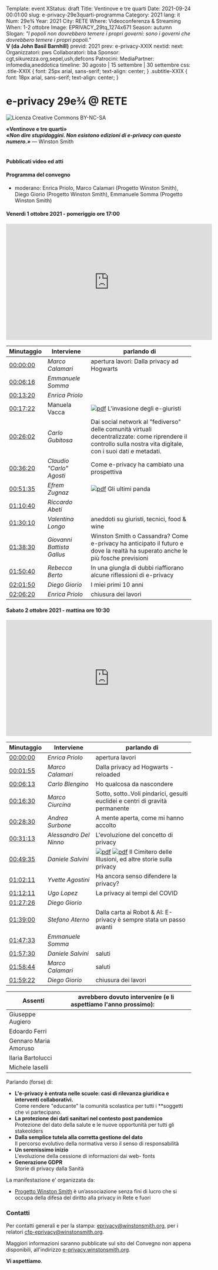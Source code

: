 Template: event
XStatus: draft
Title: Ventinove e tre quarti
Date: 2021-09-24 00:01:00
slug: e-privacy-29e3quarti-programma
Category: 2021
lang: it
Num: 29e¾
Year: 2021
City: RETE
Where: Videoconferenza & Streaming
When: 1-2 ottobre
Image: EPRIVACY_29tq_1274x671
Season: autumn
Slogan: <i>"I popoli non dovrebbero temere i propri governi: sono i governi che dovrebbero temere i propri popoli."</i><br/><b>V (da John Basil Barnhill)</b>
previd: 2021
prev: e-privacy-XXIX
nextid:
next:
Organizzatori: pws
Collaboratori: bba
Sponsor: cgt,sikurezza.org,sepel,ush,defcons
Patrocini:
MediaPartner: infomedia,aneddotica
timeline: 30 agosto | 15 settembre | 30 settembre
css: .title-XXIX { font: 25px arial, sans-serif; text-align: center; }   .subtitle-XXIX { font: 18px arial, sans-serif; text-align: center; }

# e-privacy 29e¾ @ RETE

![Licenza Creative Commons BY-NC-SA](images/editions/EPRIVACY_29tq_title_gold.jpg "e-privacy 29¾")
<div class="title-XXIX"><b>«Ventinove e tre quarti»</b></div>
<div class="subtitle-XXIX"><b><i>«Non dire stupidaggini. Non esistono edizioni di e-privacy con questo numero.»</i></b> — Winston Smith</div>
<br/>

#### <b> Pubblicati video ed atti </b>

#### Programma del convegno

   - moderano:  Enrica Priolo, Marco Calamari (Progetto Winston Smith), Diego Giorio (Progetto Winston Smith), Emmanuele Somma (Progetto Winston Smith)

#### <a name="vem"></a>Venerdì 1 ottobre 2021 - pomeriggio ore 17:00

<iframe width="560" height="315"
src="https://www.youtube.com/embed/OP5IgJL9w9w" title="YouTube video
player" frameborder="0" allow="accelerometer; autoplay;
clipboard-write; encrypted-media; gyroscope; picture-in-picture"
allowfullscreen></iframe>
<br>

**Minutaggio** | Interviene | **parlando di**
------- | --- | -------
[00:00:00](https://www.youtube.com/watch?v=OP5IgJL9w9w&t=17s)|<span class='talk'><em>Marco Calamari|apertura lavori: Dalla privacy ad Hogwarts</em></span>
[00:06:16](https://www.youtube.com/watch?v=OP5IgJL9w9w&t=376s)|<span class='talk'><em>Emmanuele Somma</em></span>
[00:13:20](https://www.youtube.com/watch?v=OP5IgJL9w9w&t=800s)|<span class='talk'><em>Enrica Priolo</em></span>
[00:17:22](https://www.youtube.com/watch?v=OP5IgJL9w9w&t=1042s)|<span class='talk'>Manuela Vacca|[![pdf](/images/icon/presentation.png)](http://urna.winstonsmith.org/materiali/2021vnetq/atti/ep2021vnetq_manuela_vacca_invasione_degli_e-giuristi.pdf) L'invasione degli e-giuristi<br/></span>
[00:26:02](https://www.youtube.com/watch?v=OP5IgJL9w9w&t=1562s)|<span class='talk'><em>Carlo Gubitosa</em>|Dai social network al "fediverso" delle comunità virtuali decentralizzate: come riprendere il controllo sulla nostra vita digitale, con i suoi dati e metadati.</span>
[00:36:20](https://www.youtube.com/watch?v=OP5IgJL9w9w&t=2180s)|<span class='talk'><em>Claudio "Carlo" Agosti</em>|Come e-privacy ha cambiato una prospettiva</span>
[00:51:35](https://www.youtube.com/watch?v=OP5IgJL9w9w&t=3095s)|<span class='talk'><em>Efrem Zugnaz|[![pdf](/images/icon/presentation.png)](http://urna.winstonsmith.org/materiali/2021vnetq/atti/ep2021vnetq_efrem_zugnaz_gli_ultimi_panda.pdf) Gli ultimi panda<br/></span></em></span>
[01:10:40](https://www.youtube.com/watch?v=OP5IgJL9w9w&t=4240s)|<span class='talk'><em>Riccardo Abeti</em></span>
[01:30:10](https://www.youtube.com/watch?v=OP5IgJL9w9w&t=5410s)|<span class='talk'><em>Valentina Longo|aneddoti su giuristi, tecnici, food & wine </em></span>
[01:38:30](https://www.youtube.com/watch?v=OP5IgJL9w9w&t=5910s)|<span class='talk'><em>Giovanni Battista Gallus|Winston Smith o Cassandra? Come e-privacy ha anticipato il futuro e dove la realtà ha superato anche le più fosche previsioni</em></span>
[01:50:40](https://www.youtube.com/watch?v=OP5IgJL9w9w&t=6640s)|<span class='talk'><em>Rebecca Berto</em>|In una giungla di dubbi riaffiorano alcune riflessioni di e-privacy</span>
[02:01:50](https://www.youtube.com/watch?v=OP5IgJL9w9w&t=7310s)|<span class='talk'><em>Diego Giorio</em>|I miei primi 10 anni</span>
[02:06:20](https://www.youtube.com/watch?v=OP5IgJL9w9w&t=7580s)|<span class='talk'><em>Enrica Priolo|chiusura dei lavori</em></span>


#### <a name="sab"></a>Sabato 2 ottobre 2021 - mattina ore 10:30

<iframe width="560" height="315"
src="https://www.youtube.com/embed/c1vUAElJTX0" title="YouTube video
player" frameborder="0" allow="accelerometer; autoplay;
clipboard-write; encrypted-media; gyroscope; picture-in-picture"
allowfullscreen></iframe>
<br>

**Minutaggio** | Interviene | **parlando di**
------- | --- | -------
[00:00:00](https://www.youtube.com/watch?v=c1vUAElJTX0&t=0s)|<span class='talk'><em>Enrica Priolo |apertura lavori</em></span>
[00:01:55](https://www.youtube.com/watch?v=c1vUAElJTX0&t=115s)|<span class='talk'><em>Marco Calamari|Dalla privacy ad Hogwarts - reloaded</em></span>
[00:06:13](https://www.youtube.com/watch?v=c1vUAElJTX0&t=373s)|<span class='talk'><em>Carlo Blengino|Ho qualcosa da nascondere</em></span>
[00:16:30](https://www.youtube.com/watch?v=c1vUAElJTX0&t=990s)|<span class='talk'><em>Marco Ciurcina|Sotto, sotto..Voli pindarici, gesuiti euclidei e centri di gravità permanente</em></span>
[00:28:30](https://www.youtube.com/watch?v=c1vUAElJTX0&t=1710s)|<span class='talk'><em>Andrea Surbone|A mente aperta, come mi hanno accolto</em></span>
[00:31:13](https://www.youtube.com/watch?v=c1vUAElJTX0&t=1873s)|<span class='talk'><em>Alessandro Del Ninno|L'evoluzione del concetto di privacy</em></span>
[00:49:35](https://www.youtube.com/watch?v=c1vUAElJTX0&t=2975s)|<span class='talk'><em>Daniele Salvini|[![pdf](/images/icon/youtube.png)](https://youtu.be/R94G0fO8Yx4) [![pdf](/images/icon/pdf.png)](http://urna.winstonsmith.org/materiali/2021vnetq/atti/ep2021vnetq_daniele_salvini_il_cimitero_delle_illusioni.pdf) Il Cimitero delle Illusioni, ed altre storie sulla privacy</em></span>
[01:02:11](https://www.youtube.com/watch?v=c1vUAElJTX0&t=3731s)|<span class='talk'><em>Yvette Agostini|Ha ancora senso difendere la privacy?</em></span>
[01:12:11](https://www.youtube.com/watch?v=c1vUAElJTX0&t=4331s)|<span class='talk'><em>Ugo Lopez|La privacy ai tempi del COVID</em></span>
[01:27:26](https://www.youtube.com/watch?v=c1vUAElJTX0&t=5246s)|<span class='talk'><em>Diego Giorio|</em></span>
[01:39:00](https://www.youtube.com/watch?v=c1vUAElJTX0&t=5940s)|<span class='talk'><em>Stefano Aterno|Dalla carta ai Robot & AI: E-privacy è sempre stata un passo avanti</em></span>
[01:47:33](https://www.youtube.com/watch?v=c1vUAElJTX0&t=6453s)|<span class='talk'><em>Emmanuele Somma|</em></span>
[01:57:30](https://www.youtube.com/watch?v=c1vUAElJTX0&t=7050s)|<span class='talk'><em>Daniele Salvini|saluti</em></span>
[01:58:44](https://www.youtube.com/watch?v=c1vUAElJTX0&t=7124s)|<span class='talk'><em>Marco Calamari|saluti</em></span>
[01:59:22](https://www.youtube.com/watch?v=c1vUAElJTX0&t=7162s)|<span class='talk'><em>Diego Giorio|chiusura dei lavori</em></span>

**Assenti** |  **avrebbero dovuto intervenire (e li aspettiamo l'anno prossimo):** &nbsp;&nbsp;&nbsp;&nbsp;&nbsp;&nbsp;&nbsp;&nbsp;&nbsp;&nbsp;&nbsp;&nbsp;&nbsp;&nbsp;&nbsp;&nbsp;
------- | -------
| Giuseppe Augiero
| Edoardo Ferri
| Gennaro Maria Amoruso
| Ilaria Bartolucci
| Michele Iaselli

Parlando (forse) di:

 - **L'e-privacy è entrata nelle scuole: casi di rilevanza giuridica e interventi collaborativi.**<br/>Come rendere "educante" la comunità scolastica per tutti i **soggetti che vi partecipano.
 - **La protezione dei dati sanitari nel contesto post pandemico**<br/>Protezione del dato della salute e le nuove opportunità per tutti gli stakeolders
 - **Dalla semplice tutela alla corretta gestione del dato**<br/>Il percorso evolutivo della normativa verso il senso di responsabilità
 - **Un serenissimo inizio**<br/>L'evoluzione della cessione di informazioni dai web- fonts
 - **Generazione GDPR**<br/>Storie di privacy dalla Sanità

La manifestazione e’ organizzata da:

 - [Progetto Winston Smith](http://pws.winstonsmith.org/) è un’associazione senza fini di lucro che si occupa della difesa del diritto alla privacy in Rete e fuori

### Contatti

Per contatti generali e per la
stampa: [eprivacy@winstonsmith.org](mailto:eprivacy@winstonsmith.org),
per i relatori
[cfp-eprivacy@winstonsmith.org](mailto:cfp-eprivacy@winstonsmith.org).

Maggiori informazioni saranno pubblicate sul sito del Convegno non appena
disponibili, all'indirizzo [e-privacy.winstonsmith.org](http://e-privacy.winstonsmith.org).

**Vi aspettiamo**.
